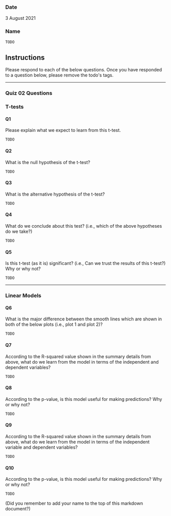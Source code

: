
### Date

3 August 2021

### Name

`TODO`

## Instructions

Please respond to each of the below questions. Once you have responded to a question below, please remove the todo's tags.

---
### Quiz 02 Questions

### T-tests

#### Q1
Please explain what we expect to learn from this t-test.

`TODO`

#### Q2

What is the null hypothesis of the t-test?

`TODO`

#### Q3
 What is the alternative hypothesis of the t-test?

`TODO`

#### Q4
 What do we conclude about this test? (i.e., which of the above hypotheses do we take?)

`TODO`

#### Q5
 Is this t-test (as it is) significant? (i.e., Can we trust the results of this t-test?) Why or why not?

`TODO`

---

### Linear Models

#### Q6
 What is the major difference between the smooth lines which are shown in both of the below plots (i.e., plot 1 and plot 2)?

`TODO`

#### Q7
 According to the R-squared value shown in the summary details from above, what do we learn from the model in terms of the independent and dependent variables?

`TODO`

#### Q8
 According to the p-value, is this model useful for making predictions? Why or why not?

`TODO`

#### Q9
 According to the R-squared value shown in the summary details from above, what do we learn from the model in terms of the independent variable and dependent variables?

`TODO`

#### Q10
 According to the p-value, is this model useful for making predictions? Why or why not?

`TODO`

(Did you remember to add your name to the top of this markdown document?)
